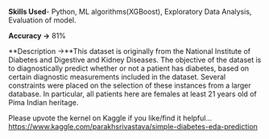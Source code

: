 **Skills Used**- Python, ML algorithms(XGBoost), Exploratory Data Analysis, Evaluation of model.

**Accuracy ->** 81%

**Description ->**This dataset is originally from the National Institute of Diabetes and Digestive and Kidney Diseases. The objective of the dataset is to diagnostically predict whether or not a patient has diabetes, based on certain diagnostic measurements included in the dataset. Several constraints were placed on the selection of these instances from a larger database. In particular, all patients here are females at least 21 years old of Pima Indian heritage.

Please upvote the kernel on Kaggle if you like/find it helpful...<br>
https://www.kaggle.com/parakhsrivastava/simple-diabetes-eda-prediction
